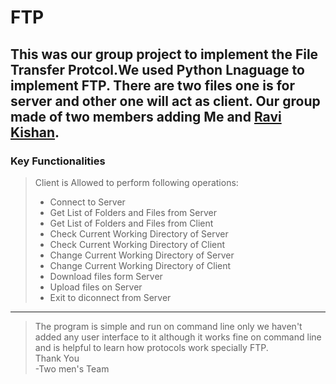 # FTP
This was our group project to implement the File Transfer Protcol.We used Python Lnaguage to implement FTP. There are two files one is for server and other one will act as client.
Our group made of two members adding Me and [Ravi Kishan](https://github.com/ravikishandaiya).
----
### Key Functionalities
> Client is Allowed to perform following operations:
> * Connect to Server
> * Get List of Folders and Files from Server
> * Get List of Folders and Files from Client
> * Check Current Working Directory of Server
> * Check Current Working Directory of Client
> * Change Current Working Directory of Server
> * Change Current Working Directory of Client
> * Download files form Server
> * Upload files on Server
> * Exit to diconnect from Server
----
> The program is simple and run on command line only we haven't added any user interface to it although it works fine on command line and is helpful to learn how protocols work specially FTP. <br>
> Thank You <br>
> -Two men's Team
